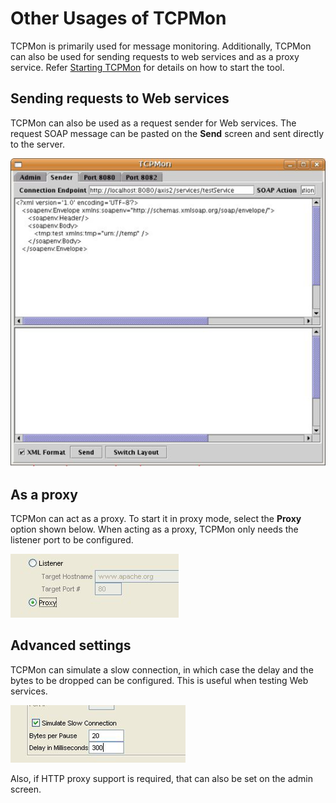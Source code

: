 # Other Usages of TCPMon

TCPMon is primarily used for message monitoring. Additionally, TCPMon
can also be used for sending requests to web services and as a proxy
service. Refer [Starting TCPMon](../tcp/starting_tcp_mon.md) for
details on how to start the tool.

## Sending requests to Web services

TCPMon can also be used as a request sender for Web services. The
request SOAP message can be pasted on the **Send** screen and sent directly
to the server.

![TCP Sender](../../assets/img/tcp/tcpmon-sender-other-usages.png)

## As a proxy

TCPMon can act as a proxy. To start it in proxy mode, select the **Proxy**
option shown below. When acting as a proxy, TCPMon only needs the listener port to
be configured.

![Select Proxy](../../assets/img/tcp/tcpmon-proxy-dialog.png)

## Advanced settings

TCPMon can simulate a slow connection, in which case the delay and the
bytes to be dropped can be configured. This is useful when testing Web
services.

![Advanced settings](../../assets/img/tcp/tcpmon-simulate-slow-connection.png)

Also, if HTTP proxy support is required, that can also be set on the
admin screen.
